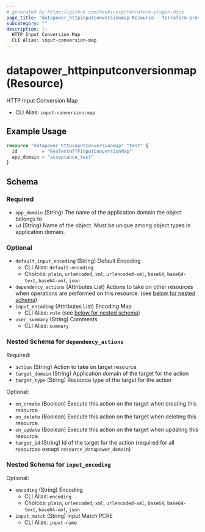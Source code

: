```yaml
---
# generated by https://github.com/hashicorp/terraform-plugin-docs
page_title: "datapower_httpinputconversionmap Resource - terraform-provider-datapower"
subcategory: ""
description: |-
  HTTP Input Conversion Map
  CLI Alias: input-conversion-map
---
```


# datapower_httpinputconversionmap (Resource)

HTTP Input Conversion Map
  - CLI Alias: `input-conversion-map`

## Example Usage

```terraform
resource "datapower_httpinputconversionmap" "test" {
  id         = "ResTestHTTPInputConversionMap"
  app_domain = "acceptance_test"
}
```

<!-- schema generated by tfplugindocs -->
## Schema

### Required

- `app_domain` (String) The name of the application domain the object belongs to
- `id` (String) Name of the object. Must be unique among object types in application domain.

### Optional

- `default_input_encoding` (String) Default Encoding
  - CLI Alias: `default-encoding`
  - Choices: `plain`, `urlencoded`, `xml`, `urlencoded-xml`, `base64`, `base64-text`, `base64-xml`, `json`
- `dependency_actions` (Attributes List) Actions to take on other resources when operations are performed on this resource. (see [below for nested schema](#nestedatt--dependency_actions))
- `input_encoding` (Attributes List) Encoding Map
  - CLI Alias: `rule` (see [below for nested schema](#nestedatt--input_encoding))
- `user_summary` (String) Comments
  - CLI Alias: `summary`

<a id="nestedatt--dependency_actions"></a>
### Nested Schema for `dependency_actions`

Required:

- `action` (String) Action to take on target resource
- `target_domain` (String) Application domain of the target for the action
- `target_type` (String) Resource type of the target for the action

Optional:

- `on_create` (Boolean) Execute this action on the target when creating this resource.
- `on_delete` (Boolean) Execute this action on the target when deleting this resource.
- `on_update` (Boolean) Execute this action on the target when updating this resource.
- `target_id` (String) Id of the target for the action (required for all resources except `resource_datapower_domain`)


<a id="nestedatt--input_encoding"></a>
### Nested Schema for `input_encoding`

Optional:

- `encoding` (String) Encoding
  - CLI Alias: `encoding`
  - Choices: `plain`, `urlencoded`, `xml`, `urlencoded-xml`, `base64`, `base64-text`, `base64-xml`, `json`
- `input_match` (String) Input Match PCRE
  - CLI Alias: `input-name`
